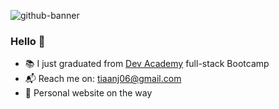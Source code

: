 ![github-banner](https://user-images.githubusercontent.com/75296793/168543703-c26c105f-fd4b-4d72-a18d-5beb85d6e70c.png)

### Hello 👋

* 📚 I just graduated from [Dev Academy](https://devacademy.co.nz/?gclid=Cj0KCQjwgYSTBhDKARIsAB8Kuktbb0DWX4Q7kk5pH-HMplNUiMBA60xYTWzpVqCMnxMTEKjYY5zl0_waAg0aEALw_wcB) full-stack Bootcamp
* 📬 Reach me on: tiaanj06@gmail.com
* 🚧 Personal website on the way
